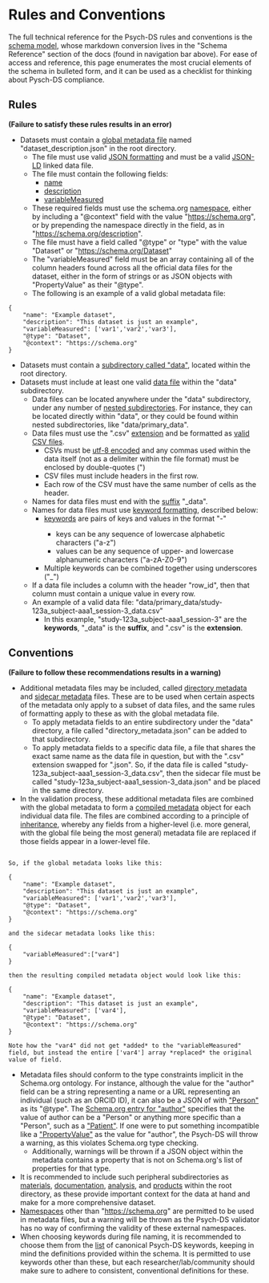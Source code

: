 # Rules and Conventions

The full technical reference for the Psych-DS rules and conventions is the [schema model](https://github.com/psych-ds/psych-DS/tree/master/schema_model), whose markdown conversion lives in the "Schema Reference" section of the docs (found in navigation bar above). For ease of access and reference, this page enumerates the most crucial elements of the schema in bulleted form, and it can be used as a checklist for thinking about Pysch-DS compliance.

## Rules
**(Failure to satisfy these rules results in an error)**

- Datasets must contain a [global metadata file](./Schema%20Reference/objects/files/dataset_description.md) named "dataset_description.json" in the root directory.
    - The file must use valid [JSON formatting](https://www.json.org/json-en.html) and must be a valid [JSON-LD](https://json-ld.org/) linked data file.
    - The file must contain the following fields:
        - [name](./Schema%20Reference/objects/metadata/name.md)
        - [description](./Schema%20Reference/objects/metadata/description.md)
        - [variableMeasured](./Schema%20Reference/objects/metadata/variableMeasured.md)
    - These required fields must use the schema.org [namespace](./Schema%20Reference/meta/defs/namespace.md), either by including a "@context" field with the value "https://schema.org", or by prepending the namespace directly in the field, as in "https://schema.org/description".
    - The file must have a field called "@type" or "type" with the value "Dataset" or "https://schema.org/Dataset"
    - The "variableMeasured" field must be an array containing all of the column headers found across all the official data files for the dataset, either in the form of strings or as JSON objects with "PropertyValue" as their "@type".
    - The following is an example of a valid global metadata file:

```
{
    "name": "Example dataset",
    "description": "This dataset is just an example",
    "variableMeasured": ['var1','var2','var3'],
    "@type": "Dataset",
    "@context": "https://schema.org"
}
```

- Datasets must contain a [subdirectory called "data"](./Schema%20Reference/objects/files/data.md), located within the root directory.
- Datasets must include at least one valid [data file](./Schema%20Reference/objects/files/DataFile.md) within the "data" subdirectory.
    - Data files can be located anywhere under the "data" subdirectory, under any number of [nested subdirectories](./Schema%20Reference/meta/defs/arbitraryNesting.md). For instance, they can be located directly within "data", or they could be found within nested subdirectories, like "data/primary_data".
    - Data files must use the ".csv" [extension](./Schema%20Reference/meta/defs/extension.md) and be formatted as [valid CSV files](https://www.geeksforgeeks.org/csv-file-format/).
        - CSVs must be [utf-8 encoded](https://blog.hubspot.com/website/what-is-utf-8) and any commas used within the data itself (not as a delimiter within the file format) must be enclosed by double-quotes (")
        - CSV files must include headers in the first row.
        - Each row of the CSV must have the same number of cells as the header.
    - Names for data files must end with the [suffix](./Schema%20Reference/meta/defs/suffix.md) "_data".
    - Names for data files must use [keyword formatting](./Schema%20Reference/rules/files/tabular_data/data/Datafile.md), described below:
        - [keywords](./Schema%20Reference/meta/defs/keywords.md) are pairs of keys and values in the format "<key>-<value>"
            - keys can be any sequence of lowercase alphabetic characters ("a-z")
            - values can be any sequence of upper- and lowercase alphanumeric characters ("a-zA-Z0-9")
        - Multiple keywords can be combined together using underscores ("_")
    - If a data file includes a column with the header "row_id", then that column must contain a unique value in every row.
    - An example of a valid data file: "data/primary_data/study-123a_subject-aaa1_session-3_data.csv"
        - In this example, "study-123a_subject-aaa1_session-3" are the **keywords**, "_data" is the **suffix**, and ".csv" is the **extension**.
        

## Conventions
**(Failure to follow these recommendations results in a warning)**

- Additional metadata files may be included, called [directory metadata](./Schema%20Reference/objects/files/DirectoryMetadata.md) and [sidecar metadata](./Schema%20Reference/objects/files/SidecarMetadata.md) files. These are to be used when certain aspects of the metadata only apply to a subset of data files, and the same rules of formatting apply to these as with the global metadata file.
    - To apply metadata fields to an entire subdirectory under the "data" directory, a file called "directory_metadata.json" can be added to that subdirectory.
    - To apply metadata fields to a specific data file, a file that shares the exact same name as the data file in question, but with the ".csv" extension swapped for ".json". So, if the data file is called "study-123a_subject-aaa1_session-3_data.csv", then the sidecar file must be called "study-123a_subject-aaa1_session-3_data.json" and be placed in the same directory.
- In the validation process, these additional metadata files are combined with the global metadata to form a [compiled metadata](./Schema%20Reference/objects/files/CompiledMetadata.md) object for each individual data file. The files are combined according to a principle of [inheritance](./Schema%20Reference/objects/common_principles/inheritance.md), whereby any fields from a higher-level (i.e. more general, with the global file being the most general) metadata file are replaced if those fields appear in a lower-level file. 

```

So, if the global metadata looks like this:

{
    "name": "Example dataset",
    "description": "This dataset is just an example",
    "variableMeasured": ['var1','var2','var3'],
    "@type": "Dataset",
    "@context": "https://schema.org"
}

and the sidecar metadata looks like this:

{
    "variableMeasured":["var4"]
}

then the resulting compiled metadata object would look like this:

{
    "name": "Example dataset",
    "description": "This dataset is just an example",
    "variableMeasured": ['var4'],
    "@type": "Dataset",
    "@context": "https://schema.org"
}

Note how the "var4" did not get *added* to the "variableMeasured" field, but instead the entire ['var4'] array *replaced* the original value of field.
```

- Metadata files should conform to the type constraints implicit in the Schema.org ontology. For instance, although the value for the "author" field can be a string representing a name or a URL representing an individual (such as an ORCID ID), it can also be a JSON of with ["Person"](https://schema.org/Person) as its "@type". The [Schema.org entry for "author"](https://schema.org/author) specifies that the value of author can be a "Person" or anything more specific than a "Person", such as a ["Patient"](https://schema.org/Patient). If one were to put something incompatible like a ["PropertyValue"](https://schema.org/PropertyValue) as the value for "author", the Psych-DS will throw a warning, as this violates Schema.org type checking.
    - Additionally, warnings will be thrown if a JSON object within the metadata contains a property that is not on Schema.org's list of properties for that type.
- It is recommended to include such peripheral subdirectories as [materials](./Schema%20Reference/objects/files/materials.md), [documentation](./Schema%20Reference/objects/files/documentation.md), [analysis](./Schema%20Reference/objects/files/analysis.md), and [products](./Schema%20Reference/objects/files/products.md) within the root directory, as these provide important context for the data at hand and make for a more comprehensive dataset.
- [Namespaces](./Schema%20Reference/meta/defs/namespace.md) other than "https://schema.org" are permitted to be used in metadata files, but a warning will be thrown as the Psych-DS validator has no way of confirming the validity of these external namespaces.
- When choosing keywords during file naming, it is recommended to choose them from the [list](./Schema%20Reference/meta/defs/keywords.md) of canonical Psych-DS keywords, keeping in mind the definitions provided within the schema. It is permitted to use keywords other than these, but each researcher/lab/community should make sure to adhere to consistent, conventional definitions for these.
